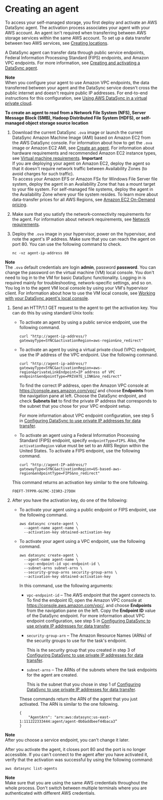 # Creating an agent<a name="create-agent-cli"></a>

To access your self\-managed storage, you first deploy and activate an AWS DataSync agent\. The activation process associates your agent with your AWS account\. An agent isn't required when transferring between AWS storage services within the same AWS account\. To set up a data transfer between two AWS services, see [Creating locations](create-locations-cli.md)\.

A DataSync agent can transfer data through public service endpoints, Federal Information Processing Standard \(FIPS\) endpoints, and Amazon VPC endpoints\. For more information, see [Creating and activating a DataSync agent](activating-agent.md)\.

**Note**  
When you configure your agent to use Amazon VPC endpoints, the data transferred between your agent and the DataSync service doesn't cross the public internet and doesn't require public IP addresses\. For end\-to\-end instructions for this configuration, see [Using AWS DataSync in a virtual private cloud](datasync-in-vpc.md)\.

**To create an agent to read from a Network File System \(NFS\), Server Message Block \(SMB\), Hadoop Distributed File System \(HDFS\), or self\-managed object storage source location**

1. Download the current DataSync `.ova` image or launch the current DataSync Amazon Machine Image \(AMI\) based on Amazon EC2 from the AWS DataSync console\. For information about how to get the `.ova` image or Amazon EC2 AMI, see [Create an agent](configure-agent.md)\. For information about hardware requirements and recommended Amazon EC2 instance types, see [Virtual machine requirements](agent-requirements.md#hardware)\.
**Important**  
If you are deploying your agent on Amazon EC2, deploy the agent so that it doesn't require network traffic between Availability Zones \(to avoid charges for such traffic\)\.  
To access your Amazon EFS or Amazon FSx for Windows File Server file system, deploy the agent in an Availability Zone that has a mount target to your file system\.
For self\-managed file systems, deploy the agent in the Availability Zone where your file system resides\.
To learn more about data\-transfer prices for all AWS Regions, see [Amazon EC2 On\-Demand pricing](http://aws.amazon.com/ec2/pricing/on-demand/)\. 

1. Make sure that you satisfy the network\-connectivity requirements for the agent\. For information about network requirements, see [Network requirements](datasync-network.md)\.

1. Deploy the `.ova` image in your hypervisor, power on the hypervisor, and note the agent's IP address\. Make sure that you can reach the agent on port 80\. You can use the following command to check\.

   ```
   nc -vz agent-ip-address 80
   ```
**Note**  
The `.ova` default credentials are login **admin**, password **password**\. You can change the password on the virtual machine \(VM\) local console\. You don't need to log in to the VM for basic DataSync functionality\. Logging in is required mainly for troubleshooting, network\-specific settings, and so on\.  
You log in to the agent VM local console by using your VM's hypervisor client\. For information about how to use the VM local console, see [Working with your DataSync agent's local console](local-console-vm.md)\.

1. Send an HTTP/1\.1 GET request to the agent to get the activation key\. You can do this by using standard Unix tools:
   + To activate an agent by using a public service endpoint, use the following command\.

     ```
     curl "http://agent-ip-address/?gatewayType=SYNC&activationRegion=aws-region&no_redirect"
     ```
   + To activate an agent by using a virtual private cloud \(VPC\) endpoint, use the IP address of the VPC endpoint\. Use the following command\.

     ```
     curl "http://agent-ip-address/?gatewayType=SYNC&activationRegion=aws-region&privateLinkEndpoint=IP address of VPC endpoint&endpointType=PRIVATE_LINK&no_redirect"
     ```

     To find the correct IP address, open the Amazon VPC console at [https://console\.aws\.amazon\.com/vpc/](https://console.aws.amazon.com/vpc/) and choose **Endpoints** from the navigation pane at left\. Choose the DataSync endpoint, and check **Subnets list** to find the private IP address that corresponds to the subnet that you chose for your VPC endpoint setup\.

     For more information about VPC endpoint configuration, see step 5 in [Configuring DataSync to use private IP addresses for data transfer](datasync-in-vpc.md#create-agent-steps-vpc)\.
   + To activate an agent using a Federal Information Processing Standard \(FIPS\) endpoint, specify `endpointType=FIPS`\. Also, the `activationRegion` value must be set to an AWS Region within the United States\. To activate a FIPS endpoint, use the following command\. 

     ```
     curl "http://agent-IP-address/?gatewayType=SYNC&activationRegion=US-based-aws-region&endpointType=FIPS&no_redirect"
     ```

   This command returns an activation key similar to the one following\.

   `F0EFT-7FPPR-GG7MC-3I9R3-27DOH`

1. After you have the activation key, do one of the following:
   + To activate your agent using a public endpoint or FIPS endpoint, use the following command\.

     ```
     aws datasync create-agent \
       --agent-name agent-name \
       --activation-key obtained-activation-key
     ```
   + To activate your agent using a VPC endpoint, use the following command\.

     ```
     aws datasync create-agent \
       --agent-name agent-name \
       --vpc-endpoint-id vpc-endpoint-id \
       --subnet-arns subnet-arns \
       --security-group-arns security-group-arns \
       --activation-key obtained-activation-key
     ```

     In this command, use the following arguments:
     + `vpc-endpoint-id` – The AWS endpoint that the agent connects to\. To find the endpoint ID, open the Amazon VPC console at [https://console\.aws\.amazon\.com/vpc/](https://console.aws.amazon.com/vpc/), and choose **Endpoints** from the navigation pane on the left\. Copy the **Endpoint ID** value of the DataSync endpoint\. For more information about VPC endpoint configuration, see step 5 in [Configuring DataSync to use private IP addresses for data transfer](datasync-in-vpc.md#create-agent-steps-vpc)\.
     + `security-group-arn` – The Amazon Resource Names \(ARNs\) of the security groups to use for the task's endpoint\.

       This is the security group that you created in step 3 of [Configuring DataSync to use private IP addresses for data transfer](datasync-in-vpc.md#create-agent-steps-vpc)\.
     + `subnet-arns` – The ARNs of the subnets where the task endpoints for the agent are created\.

       This is the subnet that you chose in step 1 of [Configuring DataSync to use private IP addresses for data transfer](datasync-in-vpc.md#create-agent-steps-vpc)\.

     These commands return the ARN of the agent that you just activated\. The ARN is similar to the one following\.

     ```
     {
         "AgentArn": "arn:aws:datasync:us-east-1:111222333444:agent/agent-0b0addbeef44baca3”
     }
     ```
**Note**  
After you choose a service endpoint, you can't change it later\.

After you activate the agent, it closes port 80 and the port is no longer accessible\. If you can't connect to the agent after you have activated it, verify that the activation was successful by using the following command:

```
aws datasync list-agents
```

**Note**  
Make sure that you are using the same AWS credentials throughout the whole process\. Don't switch between multiple terminals where you are authenticated with different AWS credentials\.
